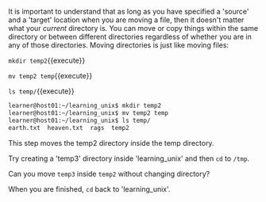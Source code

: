
It is important to understand that as long as you have specified a 'source' and a 'target' location when you are moving a file, then it doesn't matter what your *current* directory is. You can move or copy things within the same directory or between different directories regardless of whether you are in any of those directories. Moving directories is just like moving files:

`mkdir temp2`{{execute}}

`mv temp2 temp`{{execute}}

`ls temp/`{{execute}}


```bash
learner@host01:~/learning_unix$ mkdir temp2
learner@host01:~/learning_unix$ mv temp2 temp
learner@host01:~/learning_unix$ ls temp/
earth.txt  heaven.txt  rags  temp2
```

This step moves the temp2 directory inside the temp directory.

Try creating a 'temp3' directory inside 'learning_unix' and then `cd` to `/tmp`.

Can you move `temp3` inside `temp2` without changing directory?

When you are finished, `cd` back to 'learning_unix'.
